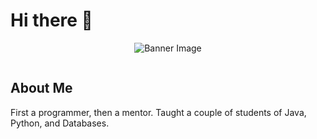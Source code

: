 
# Hi there 👋

<p align="center">
  <img src="https://raw.githubusercontent.com/olasyusuf/olasyusuf/main/Assets/olasyusuf.png" alt="Banner Image">
</p>
<img src="https://komarev.com/ghpvc/?username=olasyusuf&style=flat-square&color=blue" alt=""/>

## About Me 

First a programmer, then a mentor. Taught a couple of students of Java, Python, and Databases.
